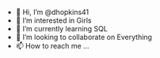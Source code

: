 - 👋 Hi, I’m @dhopkins41
- 👀 I’m interested in Girls
- 🌱 I’m currently learning SQL
- 💞️ I’m looking to collaborate on Everything
- 📫 How to reach me ...

<!---
dhopkins41/dhopkins41 is a ✨ special ✨ repository because its `README.md` (this file) appears on your GitHub profile.
You can click the Preview link to take a look at your changes.
--->
